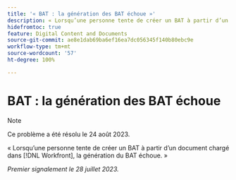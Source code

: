 ```yaml
---
title: '« BAT : la génération des BAT échoue »'
description: « Lorsqu’une personne tente de créer un BAT à partir d’un document chargé dans Workfront, la génération du BAT échoue. »
hidefromtoc: true
feature: Digital Content and Documents
source-git-commit: ae8e1dab69ba6ef16ea7dc056345f140b80ebc9e
workflow-type: tm+mt
source-wordcount: '57'
ht-degree: 100%

---
```



# BAT : la génération des BAT échoue

<!--Wf and WFP TOCs-->

>[!NOTE]
>
>Ce problème a été résolu le 24 août 2023.

« Lorsqu’une personne tente de créer un BAT à partir d’un document chargé dans [!DNL Workfront], la génération du BAT échoue. »

_Premier signalement le 28 juillet 2023._

